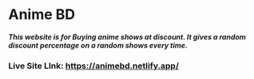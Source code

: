 # Anime BD

##### This website is for Buying anime shows at discount. It gives a random discount percentage on a random shows every time.

### Live Site LInk: https://animebd.netlify.app/
